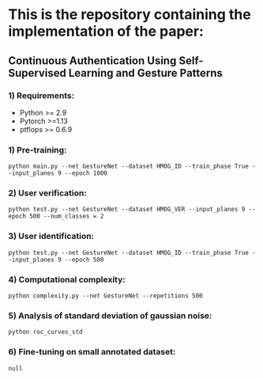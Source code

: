 # This is the repository containing the implementation of the paper: 
## Continuous Authentication Using Self-Supervised Learning and Gesture Patterns
### 1) Requirements:
* Python >= 2.9
* Pytorch >=1.13
* ptflops >= 0.6.9
  
### 1) Pre-training:
 ```
 python main.py --net GestureNet --dataset HMOG_ID --train_phase True --input_planes 9 --epoch 1000
 ```
### 2) User verification:

 ```
 python test.py --net GestureNet --dataset HMOG_VER --input_planes 9 --epoch 500 --num_classes = 2
 ```
### 3) User identification:
 ```
 python test.py --net GestureNet --dataset HMOG_ID --train_phase True --input_planes 9 --epoch 500
 ```
### 4) Computational complexity:
 
 ```
 python complexity.py --net GestureNet --repetitions 500
 ```
### 5) Analysis of standard deviation of gaussian noise:

```
python roc_curves_std
```
### 6) Fine-tuning on small annotated dataset:
```
null
```


